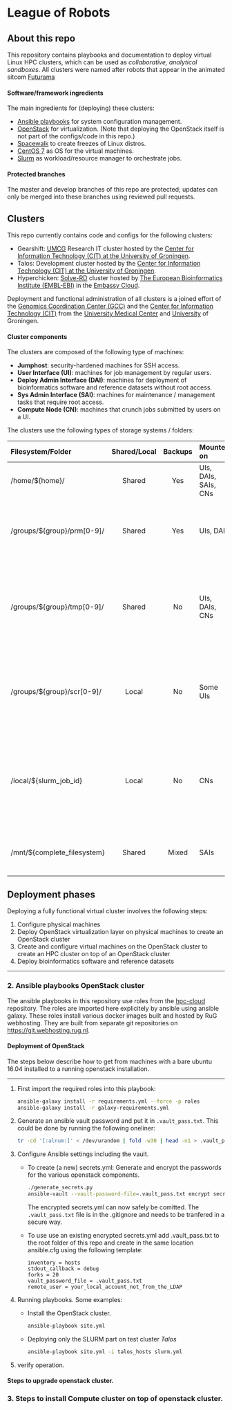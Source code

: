 # League of Robots

## About this repo

This repository contains playbooks and documentation to deploy virtual Linux HPC clusters, which can be used as *collaborative, analytical sandboxes*.
All clusters were named after robots that appear in the animated sitcom [Futurama](https://en.wikipedia.org/wiki/Futurama)

#### Software/framework ingredients

The main ingredients for (deploying) these clusters:
 * [Ansible playbooks](https://github.com/ansible/ansible) for system configuration management.
 * [OpenStack](https://www.openstack.org/) for virtualization. (Note that deploying the OpenStack itself is not part of the configs/code in this repo.)
 * [Spacewalk](https://spacewalkproject.github.io/index.html) to create freezes of Linux distros.
 * [CentOS 7](https://www.centos.org/) as OS for the virtual machines.
 * [Slurm](https://slurm.schedmd.com/) as workload/resource manager to orchestrate jobs.

#### Protected branches
The master and develop branches of this repo are protected; updates can only be merged into these branches using reviewed pull requests.

## Clusters

This repo currently contains code and configs for the following clusters:
 * Gearshift: [UMCG](https://www.umcg.nl) Research IT cluster hosted by the [Center for Information Technology (CIT) at the University of Groningen](https://www.rug.nl/society-business/centre-for-information-technology/).
 * Talos: Development cluster hosted by the [Center for Information Technology (CIT) at the University of Groningen](https://www.rug.nl/society-business/centre-for-information-technology/).
 * Hyperchicken: [Solve-RD](solve-rd.eu/) cluster hosted by [The European Bioinformatics Institute (EMBL-EBI)](https://www.ebi.ac.uk/) in the [Embassy Cloud](https://www.embassycloud.org/).

Deployment and functional administration of all clusters is a joined effort of the
[Genomics Coordination Center (GCC)](http://wiki.gcc.rug.nl/)
and the 
[Center for Information Technology (CIT)](https://www.rug.nl/society-business/centre-for-information-technology/)
from the [University Medical Center](https://www.umcg.nl) and [University](https://www.rug.nl) of Groningen.

#### Cluster components

The clusters are composed of the following type of machines:
 * **Jumphost**: security-hardened machines for SSH access.
 * **User Interface (UI)**: machines for job management by regular users.
 * **Deploy Admin Interface (DAI)**: machines for deployment of bioinformatics software and reference datasets without root access.
 * **Sys Admin Interface (SAI)**: machines for maintenance / management tasks that require root access.
 * **Compute Node (CN)**: machines that crunch jobs submitted by users on a UI.
 
The clusters use the following types of storage systems / folders:

| Filesystem/Folder           | Shared/Local | Backups | Mounted on           | Purpose/Features |
| :-------------------------- | :----------: | :-----: | :------------------- | :--------------- |
| /home/${home}/              | Shared       | Yes     | UIs, DAIs, SAIs, CNs | Only for personal preferences: small data == tiny quota.|
| /groups/${group}/prm[0-9]/  | Shared       | Yes     | UIs, DAIs            | **p**e**rm**anent storage folders: for rawdata or *final* results that need to be stored for the mid/long term. |
| /groups/${group}/tmp[0-9]/  | Shared       | No      | UIs, DAIs, CNs       | **t**e**mp**orary storage folders: for staged rawdata and intermediate results on compute nodes that only need to be stored for the short term. |
| /groups/${group}/scr[0-9]/  | Local        | No      | Some UIs             | **scr**atch storage folders: same as **tmp**, but local storage as opposed to shared storage. Optional and available on all UIs. |
| /local/${slurm_job_id}      | Local        | No      | CNs                  | Local storage on compute nodes only available during job execution. Hence folders are automatically created when a job starts and deleted when it finishes. |
| /mnt/${complete_filesystem} | Shared       | Mixed   | SAIs                 | Complete file systems, which may contain various `home`, `prm`, `tmp` or `scr` dirs. |

## Deployment phases

Deploying a fully functional virtual cluster involves the following steps:
 1. Configure physical machines
 2. Deploy OpenStack virtualization layer on physical machines to create an OpenStack cluster
 3. Create and configure virtual machines on the OpenStack cluster to create an HPC cluster on top of an OpenStack cluster
 4. Deploy bioinformatics software and reference datasets 

---

### 2. Ansible playbooks OpenStack cluster
The ansible playbooks in this repository use roles from the [hpc-cloud](https://git.webhosting.rug.nl/HPC/hpc-cloud) repository.
The roles are imported here explicitely by ansible using ansible galaxy.
These roles install various docker images built and hosted by RuG webhosting. They are built from separate git repositories on https://git.webhosting.rug.nl.

#### Deployment of OpenStack
The steps below describe how to get from machines with a bare ubuntu 16.04 installed to a running openstack installation.

---

1. First import the required roles into this playbook:
   
   ```bash
   ansible-galaxy install -r requirements.yml --force -p roles
   ansible-galaxy install -r galaxy-requirements.yml
   ```

2. Generate an ansible vault password and put it in `.vault_pass.txt`. This could be done by running the following oneliner:

   ```bash
   tr -cd '[:alnum:]' < /dev/urandom | fold -w30 | head -n1 > .vault_pass.txt
   ```

3. Configure Ansible settings including the vault.
   * To create (a new) secrets.yml:
     Generate and encrypt the passwords for the various openstack components.
     ```bash
     ./generate_secrets.py
     ansible-vault --vault-password-file=.vault_pass.txt encrypt secrets.yml
     ```
     The encrypted secrets.yml can now safely be comitted.
     The `.vault_pass.txt` file is in the .gitignore and needs to be tranfered in a secure way.

   * To use use an existing encrypted secrets.yml add .vault_pass.txt to the root folder of this repo
     and create in the same location ansible.cfg using the following template:
     ```[defaults]
     inventory = hosts
     stdout_callback = debug
     forks = 20
     vault_password_file = .vault_pass.txt
     remote_user = your_local_account_not_from_the_LDAP
     ```

4. Running playbooks. Some examples:
   * Install the OpenStack cluster.
     ```bash
     ansible-playbook site.yml
     ```
   * Deploying only the SLURM part on test cluster *Talos*
     ```bash
     ansible-playbook site.yml -i talos_hosts slurm.yml
     ```

5. verify operation.

#### Steps to upgrade openstack cluster.

### 3. Steps to install Compute cluster on top of openstack cluster.
